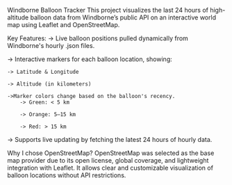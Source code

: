 Windborne Balloon Tracker 
This project visualizes the last 24 hours of high-altitude balloon data from Windborne’s public API on an interactive world map using Leaflet and OpenStreetMap.

Key Features:
-> Live balloon positions pulled dynamically from Windborne's hourly .json files.

-> Interactive markers for each balloon location, showing:

    -> Latitude & Longitude

    -> Altitude (in kilometers)

    ->Marker colors change based on the balloon's recency.
        -> Green: < 5 km

        -> Orange: 5–15 km

        -> Red: > 15 km

-> Supports live updating by fetching the latest 24 hours of hourly data.

Why I chose OpenStreetMap?
OpenStreetMap was selected as the base map provider due to its open license, global coverage, and lightweight integration with Leaflet. It allows clear and customizable visualization of balloon locations without API restrictions.